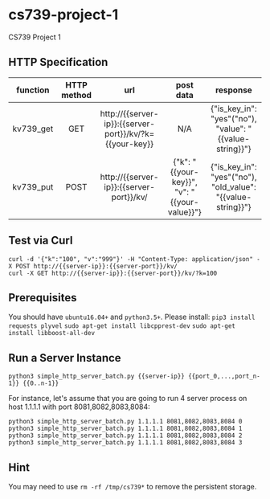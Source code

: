 # cs739-project-1
CS739 Project 1

## HTTP Specification

| function | HTTP method | url | post data | response |
|:--------------------:|:-----------:|:----------------------:|:---:|:---:|
|      kv739_get     | GET       |  http://{{server-ip}}:{{server-port}}/kv/?k={{your-key}} | N/A | {"is_key_in": "yes"("no"), "value": "{{value-string}}"} |
|      kv739_put     | POST       |  http://{{server-ip}}:{{server-port}}/kv/ | {"k": "{{your-key}}", "v": "{{your-value}}"} | {"is_key_in": "yes"("no"), "old_value": "{{value-string}}"} |

## Test via Curl
```
curl -d '{"k":"100", "v":"999"}' -H "Content-Type: application/json" -X POST http://{{server-ip}}:{{server-port}}/kv/
curl -X GET http://{{server-ip}}:{{server-port}}/kv/?k=100
```

## Prerequisites
You should have `ubuntu16.04+` and `python3.5+`.
Please install:
`pip3 install requests plyvel`
`sudo apt-get install libcpprest-dev`
`sudo apt-get install libboost-all-dev`

## Run a Server Instance
```
python3 simple_http_server_batch.py {{server-ip}} {{port_0,...,port_n-1}} {{0..n-1}}
```
For instance, let's assume that you are going to run 4 server process on host 1.1.1.1 with port 8081,8082,8083,8084:
```
python3 simple_http_server_batch.py 1.1.1.1 8081,8082,8083,8084 0
python3 simple_http_server_batch.py 1.1.1.1 8081,8082,8083,8084 1
python3 simple_http_server_batch.py 1.1.1.1 8081,8082,8083,8084 2
python3 simple_http_server_batch.py 1.1.1.1 8081,8082,8083,8084 3
```

## Hint
You may need to use `rm -rf /tmp/cs739*` to remove the persistent storage.
